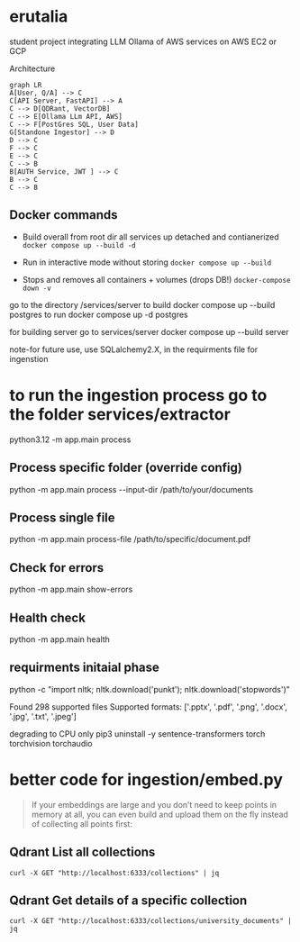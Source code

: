 # erutalia
student project integrating LLM Ollama of AWS services on AWS EC2 or GCP

Architecture
```mermaid
graph LR
A[User, Q/A] --> C
C[API Server, FastAPI] --> A
C --> D[QDRant, VectorDB]
C --> E[Ollama LLm API, AWS]
C --> F[PostGres SQL, User Data]
G[Standone Ingestor] --> D
D --> C
F --> C
E --> C
C --> B
B[AUTH Service, JWT ] --> C
B --> C
C --> B
```
## Docker commands

- Build overall from root dir all services up detached and contianerized
```docker compose up --build -d```

- Run in interactive mode without storing
```docker compose up --build```

- Stops and removes all containers + volumes (drops DB!)
```docker-compose down -v```

go to the directory /services/server
to build 
docker compose up --build postgres
to run 
docker compose up -d postgres

for building server
go to services/server
docker compose up --build server

note-for future use, use SQLalchemy2.X, in the requirments file for ingenstion 

# to run the ingestion process go to the folder services/extractor
python3.12 -m app.main process

## Process specific folder (override config)
python -m app.main process --input-dir /path/to/your/documents

## Process single file
python -m app.main process-file /path/to/specific/document.pdf

## Check for errors
python -m app.main show-errors

## Health check
python -m app.main health

## requirments initaial phase 
python -c "import nltk; nltk.download('punkt'); nltk.download('stopwords')"

Found 298 supported files
Supported formats: ['.pptx', '.pdf', '.png', '.docx', '.jpg', '.txt', '.jpeg']

degrading to CPU only 
pip3 uninstall -y sentence-transformers torch torchvision torchaudio

# better code for ingestion/embed.py
> If your embeddings are large and you don’t need to keep points in memory at all, you can even build and upload them on the fly instead of collecting all points first:

## Qdrant List all collections
```curl -X GET "http://localhost:6333/collections" | jq```

## Qdrant Get details of a specific collection
```curl -X GET "http://localhost:6333/collections/university_documents" | jq```

